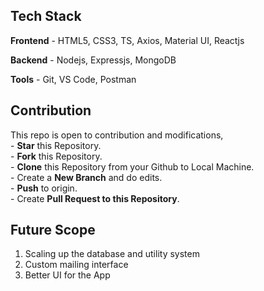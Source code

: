 ## Tech Stack 

**Frontend** - HTML5, CSS3, TS, Axios, Material UI, Reactjs

**Backend** - Nodejs, Expressjs, MongoDB

**Tools** - Git, VS Code, Postman

<h2>Contribution </h2>
This repo is open to contribution and modifications,<br>
- <b>Star</b> this Repository.<br>
- <b>Fork</b> this Repository.<br>
- <b>Clone</b> this Repository from your Github to Local Machine.<br>
- Create a <b>New Branch</b> and do edits.<br>
- <b>Push</b> to origin.<br>
- Create <b>Pull Request to this Repository</b>.<br>


## Future Scope
    
   1. Scaling up the database and utility system
   2. Custom mailing interface
   3. Better UI for the App<br>
